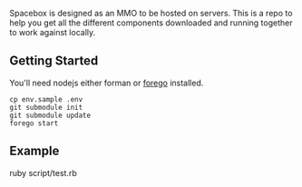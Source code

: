 Spacebox is designed as an MMO to be hosted on servers. This is a repo to help you get all the different components downloaded and running together to work against locally.

## Getting Started

You'll need nodejs either forman or [forego](https://github.com/ddollar/forego) installed.

```
cp env.sample .env
git submodule init
git submodule update
forego start
```

## Example

ruby script/test.rb
